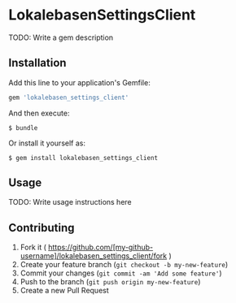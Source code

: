 # LokalebasenSettingsClient

TODO: Write a gem description

## Installation

Add this line to your application's Gemfile:

```ruby
gem 'lokalebasen_settings_client'
```

And then execute:

    $ bundle

Or install it yourself as:

    $ gem install lokalebasen_settings_client

## Usage

TODO: Write usage instructions here

## Contributing

1. Fork it ( https://github.com/[my-github-username]/lokalebasen_settings_client/fork )
2. Create your feature branch (`git checkout -b my-new-feature`)
3. Commit your changes (`git commit -am 'Add some feature'`)
4. Push to the branch (`git push origin my-new-feature`)
5. Create a new Pull Request
